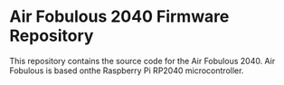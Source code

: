 # Air Fobulous 2040 Firmware Repository #

This repository contains the source code for the Air Fobulous 2040. Air Fobulous is based onthe Raspberry Pi RP2040 microcontroller. 
